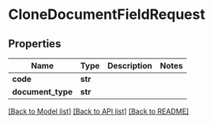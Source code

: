 # CloneDocumentFieldRequest


## Properties
Name | Type | Description | Notes
------------ | ------------- | ------------- | -------------
**code** | **str** |  | 
**document_type** | **str** |  | 

[[Back to Model list]](../README.md#documentation-for-models) [[Back to API list]](../README.md#documentation-for-api-endpoints) [[Back to README]](../README.md)


